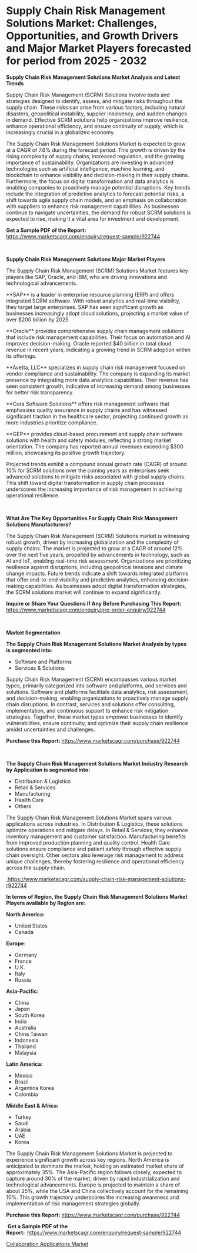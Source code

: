 <p><h1>Supply Chain Risk Management Solutions Market: Challenges, Opportunities, and Growth Drivers and Major Market Players forecasted for period from 2025 - 2032</h1></p><p><strong>Supply Chain Risk Management Solutions Market Analysis and Latest Trends</strong></p>
<p><p>Supply Chain Risk Management (SCRM) Solutions involve tools and strategies designed to identify, assess, and mitigate risks throughout the supply chain. These risks can arise from various factors, including natural disasters, geopolitical instability, supplier insolvency, and sudden changes in demand. Effective SCRM solutions help organizations improve resilience, enhance operational efficiency, and ensure continuity of supply, which is increasingly crucial in a globalized economy.</p><p>The Supply Chain Risk Management Solutions Market is expected to grow at a CAGR of 7.6% during the forecast period. This growth is driven by the rising complexity of supply chains, increased regulation, and the growing importance of sustainability. Organizations are investing in advanced technologies such as artificial intelligence, machine learning, and blockchain to enhance visibility and decision-making in their supply chains. Furthermore, the focus on digital transformation and data analytics is enabling companies to proactively manage potential disruptions. Key trends include the integration of predictive analytics to forecast potential risks, a shift towards agile supply chain models, and an emphasis on collaboration with suppliers to enhance risk management capabilities. As businesses continue to navigate uncertainties, the demand for robust SCRM solutions is expected to rise, making it a vital area for investment and development.</p></p>
<p><strong>Get a Sample PDF of the Report:&nbsp;</strong> <a href="https://www.marketscagr.com/enquiry/request-sample/922744?utm_campaign=1126&utm_medium=2&utm_source=Github&utm_content=ia&utm_term=07032025&utm_id=supply-chain-risk-management-solutions">https://www.marketscagr.com/enquiry/request-sample/922744</a></p>
<p>&nbsp;</p>
<p><strong>Supply Chain Risk Management Solutions Major Market Players</strong></p>
<p><p>The Supply Chain Risk Management (SCRM) Solutions Market features key players like SAP, Oracle, and IBM, who are driving innovations and technological advancements. </p><p>**SAP** is a leader in enterprise resource planning (ERP) and offers integrated SCRM software. With robust analytics and real-time visibility, they target large enterprises. SAP has seen significant growth as businesses increasingly adopt cloud solutions, projecting a market value of over $200 billion by 2025.</p><p>**Oracle** provides comprehensive supply chain management solutions that include risk management capabilities. Their focus on automation and AI improves decision-making. Oracle reported $40 billion in total cloud revenue in recent years, indicating a growing trend in SCRM adoption within its offerings.</p><p>**Avetta, LLC** specializes in supply chain risk management focused on vendor compliance and sustainability. The company is expanding its market presence by integrating more data analytics capabilities. Their revenue has seen consistent growth, indicative of increasing demand among businesses for better risk transparency.</p><p>**Cura Software Solutions** offers risk management software that emphasizes quality assurance in supply chains and has witnessed significant traction in the healthcare sector, projecting continued growth as more industries prioritize compliance.</p><p>**GEP** provides cloud-based procurement and supply chain software solutions with health and safety modules, reflecting a strong market orientation. The company has reported annual revenues exceeding $300 million, showcasing its positive growth trajectory.</p><p>Projected trends exhibit a compound annual growth rate (CAGR) of around 10% for SCRM solutions over the coming years as enterprises seek advanced solutions to mitigate risks associated with global supply chains. This shift toward digital transformation in supply chain processes underscores the increasing importance of risk management in achieving operational resilience.</p></p>
<p>&nbsp;</p>
<p><strong>What Are The Key Opportunities For Supply Chain Risk Management Solutions Manufacturers?</strong></p>
<p><p>The Supply Chain Risk Management (SCRM) Solutions market is witnessing robust growth, driven by increasing globalization and the complexity of supply chains. The market is projected to grow at a CAGR of around 12% over the next five years, propelled by advancements in technology, such as AI and IoT, enabling real-time risk assessment. Organizations are prioritizing resilience against disruptions, including geopolitical tensions and climate change impacts. Future trends indicate a shift towards integrated platforms that offer end-to-end visibility and predictive analytics, enhancing decision-making capabilities. As businesses adopt digital transformation strategies, the SCRM solutions market will continue to expand significantly.</p></p>
<p><strong>Inquire or Share Your Questions If Any Before Purchasing This Report:</strong> <a href="https://www.marketscagr.com/enquiry/pre-order-enquiry/922744?utm_campaign=1126&utm_medium=2&utm_source=Github&utm_content=ia&utm_term=07032025&utm_id=supply-chain-risk-management-solutions">https://www.marketscagr.com/enquiry/pre-order-enquiry/922744</a></p>
<p>&nbsp;</p>
<p><strong>Market Segmentation</strong></p>
<p><strong>The Supply Chain Risk Management Solutions Market Analysis by types is segmented into:</strong></p>
<p><ul><li>Software and Platforms</li><li>Services & Solutions</li></ul></p>
<p><p>Supply Chain Risk Management (SCRM) encompasses various market types, primarily categorized into software and platforms, and services and solutions. Software and platforms facilitate data analytics, risk assessment, and decision-making, enabling organizations to proactively manage supply chain disruptions. In contrast, services and solutions offer consulting, implementation, and continuous support to enhance risk mitigation strategies. Together, these market types empower businesses to identify vulnerabilities, ensure continuity, and optimize their supply chain resilience amidst uncertainties and challenges.</p></p>
<p><strong>Purchase this Report:&nbsp;</strong><a href="https://www.marketscagr.com/purchase/922744?utm_campaign=1126&utm_medium=2&utm_source=Github&utm_content=ia&utm_term=07032025&utm_id=supply-chain-risk-management-solutions">https://www.marketscagr.com/purchase/922744</a></p>
<p>&nbsp;</p>
<p><strong>The Supply Chain Risk Management Solutions Market Industry Research by Application is segmented into:</strong></p>
<p><ul><li>Distribution & Logistics</li><li>Retail & Services</li><li>Manufacturing</li><li>Health Care</li><li>Others</li></ul></p>
<p><p>The Supply Chain Risk Management Solutions Market spans various applications across industries. In Distribution & Logistics, these solutions optimize operations and mitigate delays. In Retail & Services, they enhance inventory management and customer satisfaction. Manufacturing benefits from improved production planning and quality control. Health Care solutions ensure compliance and patient safety through effective supply chain oversight. Other sectors also leverage risk management to address unique challenges, thereby fostering resilience and operational efficiency across the supply chain.</p></p>
<p><a href="https://www.marketscagr.com/supply-chain-risk-management-solutions-r922744?utm_campaign=1126&utm_medium=2&utm_source=Github&utm_content=ia&utm_term=07032025&utm_id=supply-chain-risk-management-solutions">&nbsp;https://www.marketscagr.com/supply-chain-risk-management-solutions-r922744</a></p>
<p><strong>In terms of Region, the Supply Chain Risk Management Solutions Market Players available by Region are:</strong></p>
<p>
    <p> <strong> North America: </strong>
        <ul>
            <li>United States</li>
            <li>Canada</li>
        </ul>
        </p> 
    <p> <strong> Europe: </strong>
        <ul>
            <li>Germany</li>
            <li>France</li>
            <li>U.K.</li>
            <li>Italy</li>
            <li>Russia</li>
        </ul>
        </p> 
    <p> <strong> Asia-Pacific: </strong>
        <ul>
            <li>China</li>
            <li>Japan</li>
            <li>South Korea</li>
            <li>India</li>
            <li>Australia</li>
            <li>China Taiwan</li>
            <li>Indonesia</li>
            <li>Thailand</li>
            <li>Malaysia</li>
        </ul>
        </p> 
    <p> <strong> Latin America: </strong>
        <ul>
            <li>Mexico</li>
            <li>Brazil</li>
            <li>Argentina Korea</li>
            <li>Colombia</li>
        </ul>
        </p> 
    <p> <strong> Middle East & Africa: </strong>
        <ul>
            <li>Turkey</li>
            <li>Saudi</li>
            <li>Arabia</li>
            <li>UAE</li>
            <li>Korea</li>
        </ul>
    </p>
    </p>
<p><p>The Supply Chain Risk Management Solutions Market is projected to experience significant growth across key regions. North America is anticipated to dominate the market, holding an estimated market share of approximately 35%. The Asia-Pacific region follows closely, expected to capture around 30% of the market, driven by rapid industrialization and technological advancements. Europe is projected to maintain a share of about 25%, while the USA and China collectively account for the remaining 10%. This growth trajectory underscores the increasing awareness and implementation of risk management strategies globally.</p></p>
<p><strong>Purchase this Report: </strong><a href="https://www.marketscagr.com/purchase/922744?utm_campaign=1126&utm_medium=2&utm_source=Github&utm_content=ia&utm_term=07032025&utm_id=supply-chain-risk-management-solutions">https://www.marketscagr.com/purchase/922744</a></p>
<p>&nbsp;<strong>Get a Sample PDF of the Report:&nbsp;&nbsp;</strong><a href="https://www.marketscagr.com/enquiry/request-sample/922744?utm_campaign=1126&utm_medium=2&utm_source=Github&utm_content=ia&utm_term=07032025&utm_id=supply-chain-risk-management-solutions">https://www.marketscagr.com/enquiry/request-sample/922744</a></p>
<p><strong></strong></p>
<p><p><a href="https://github.com/julyju69/Market-Research-Report-List-6/blob/main/collaboration-applications-market.md?utm_campaign=1126&utm_medium=2&utm_source=Github&utm_content=ia&utm_term=07032025&utm_id=supply-chain-risk-management-solutions">Collaboration Applications Market</a></p></p>